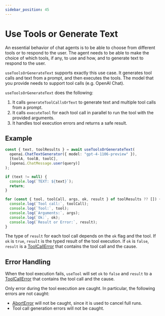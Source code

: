 ```yaml
---
sidebar_position: 45
---
```


# Use Tools or Generate Text

An essential behavior of chat agents is to be able to choose from different tools or to respond to the user. The agent needs to be able to make the choice of which tools, if any, to use and how, and to generate text to respond to the user.

`useToolsOrGenerateText` supports exactly this use case. It generates tool calls and text from a prompt, and then executes the tools. The model that you provide needs to support tool calls (e.g. OpenAI Chat).

`useToolsOrGenerateText` does the following:

1. It calls `generateToolCallsOrText` to generate text and multiple tool calls from a prompt.
2. It calls `executeTool` for each tool call in parallel to run the tool with the provided arguments.
3. It handles tool execution errors and returns a safe result.

## Example

```ts
const { text, toolResults } = await useToolsOrGenerateText(
  openai.ChatTextGenerator({ model: "gpt-4-1106-preview" }),
  [toolA, toolB, toolC],
  [openai.ChatMessage.user(query)]
);

if (text != null) {
  console.log(`TEXT: ${text}`);
  return;
}

for (const { tool, toolCall, args, ok, result } of toolResults ?? []) {
  console.log(`Tool call:`, toolCall);
  console.log(`Tool:`, tool);
  console.log(`Arguments:`, args);
  console.log(`Ok:`, ok);
  console.log(`Result or Error:`, result);
}
```

The type of `result` for each tool call depends on the `ok` flag and the tool. If `ok` is `true`, `result` is the typed result of the tool execution. If `ok` is `false`, `result` is a [ToolCallError](/api/classes/ToolCallError) that contains the tool call and the cause.

## Error Handling

When the tool execution fails, `useTool` will set `ok` to `false` and `result` to a [ToolCallError](/api/classes/ToolCallError) that contains the tool call and the cause.

Only error during the tool execution are caught. In particular, the following errors are not caught:

- [AbortError](/api/classes/AbortError) will not be caught, since it is used to cancel full runs.
- Tool call generation errors will not be caught.

